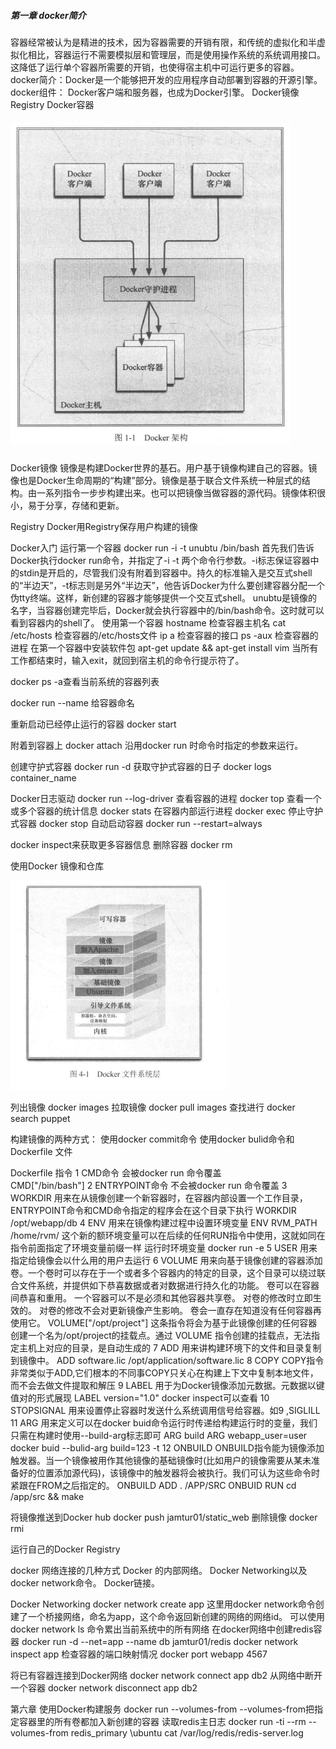 ##### 第一章 docker简介

容器经常被认为是精进的技术，因为容器需要的开销有限，和传统的虚拟化和半虚拟化相比，容器运行不需要模拟层和管理层，而是使用操作系统的系统调用接口。这降低了运行单个容器所需要的开销，也使得宿主机中可运行更多的容器。
docker简介：Docker是一个能够把开发的应用程序自动部署到容器的开源引擎。
docker组件：
Docker客户端和服务器，也成为Docker引擎。
Docker镜像
Registry
Docker容器

##### ![docker架构](images/docker架构.png)




Docker镜像
镜像是构建Docker世界的基石。用户基于镜像构建自己的容器。镜像也是Docker生命周期的“构建”部分。镜像是基于联合文件系统一种层式的结构。由一系列指令一步步构建出来。也可以把镜像当做容器的源代码。镜像体积很小，易于分享，存储和更新。

Registry
Docker用Registry保存用户构建的镜像

Docker入门
运行第一个容器
docker run -i -t unubtu /bin/bash
首先我们告诉Docker执行docker run命令，并指定了-i -t 两个命令行参数。-i标志保证容器中的stdin是开启的，尽管我们没有附着到容器中。持久的标准输入是交互式shell的“半边天”，-t标志则是另外“半边天”，他告诉Docker为什么要创建容器分配一个伪tty终端。这样，新创建的容器才能够提供一个交互式shell。
unubtu是镜像的名字，当容器创建完毕后，Docker就会执行容器中的/bin/bash命令。这时就可以看到容器内的shell了。
使用第一个容器
hostname 检查容器主机名
cat /etc/hosts 检查容器的/etc/hosts文件
ip a  检查容器的接口
ps -aux 检查容器的进程
在第一个容器中安装软件包
apt-get update && apt-get install vim
当所有工作都结束时，输入exit，就回到宿主机的命令行提示符了。

docker ps -a查看当前系统的容器列表

docker run --name  给容器命名

重新启动已经停止运行的容器
docker start

附着到容器上
docker attach 
沿用docker run 时命令时指定的参数来运行。

创建守护式容器
docker run -d
获取守护式容器的日子
docker logs container_name

Docker日志驱动
docker run --log-driver
查看容器的进程
docker top 
查看一个或多个容器的统计信息
docker stats
在容器内部运行进程
docker exec
停止守护式容器
docker stop
自动启动容器
docker run --restart=always

docker inspect来获取更多容器信息
删除容器 
docker rm

使用Docker 镜像和仓库

![docker文件系统](images/docker文件系统.png)

列出镜像
docker images
拉取镜像
docker pull images
查找进行
docker search puppet

构建镜像的两种方式：
使用docker commit命令
使用docker bulid命令和Dockerfile 文件

Dockerfile 指令
1 CMD命令  会被docker run 命令覆盖              
CMD["/bin/bash"]
2 ENTRYPOINT命令
不会被docker run 命令覆盖
3 WORKDIR
 用来在从镜像创建一个新容器时，在容器内部设置一个工作目录，ENTRYPOINT命令和CMD命令指定的程序会在这个目录下执行
 WORKDIR /opt/webapp/db
 4 ENV
 用来在镜像构建过程中设置环境变量
 ENV RVM_PATH /home/rvm/
 这个新的额环境变量可以在后续的任何RUN指令中使用，这就如同在指令前面指定了环境变量前缀一样
 运行时环境变量
 docker run -e
 5 USER 
 用来指定给镜像会以什么用的用户去运行
 6 VOLUME
 用来向基于镜像创建的容器添加卷。一个卷时可以存在于一个或者多个容器内的特定的目录，这个目录可以绕过联合文件系统，并提供如下恭喜数据或者对数据进行持久化的功能。
 卷可以在容器间恭喜和重用。
 一个容器可以不是必须和其他容器共享卷。
 对卷的修改时立即生效的。
 对卷的修改不会对更新镜像产生影响。
 卷会一直存在知道没有任何容器再使用它。
VOLUME["/opt/project"]
这条指令将会为基于此镜像创建的任何容器创建一个名为/opt/project的挂载点。通过 VOLUME 指令创建的挂载点，无法指定主机上对应的目录，是自动生成的
7 ADD
用来讲构建环境下的文件和目录复制到镜像中。
ADD software.lic /opt/application/software.lic
8 COPY
COPY指令非常类似于ADD,它们根本的不同事COPY只关心在构建上下文中复制本地文件，而不会去做文件提取和解压
9 LABEL
用于为Docker镜像添加元数据。元数据以键值对的形式展现
LABEL version="1.0"
docker inspect可以查看
10 STOPSIGNAL
用来设置停止容器时发送什么系统调用信号给容器。如9 ,SIGLILL
11 ARG
用来定义可以在docker buid命令运行时传递给构建运行时的变量，我们只需在构建时使用--build-arg标志即可
ARG build
ARG webapp_user=user
docker buid --bulid-arg build=123 -t 
12 ONBUILD
ONBUILD指令能为镜像添加触发器。当一个镜像被用作其他镜像的基础镜像时(比如用户的镜像需要从某未准备好的位置添加源代码)，该镜像中的触发器将会被执行。我们可认为这些命令时紧跟在FROM之后指定的。
ONBUILD ADD . /APP/SRC
ONBUID RUN cd /app/src && make

将镜像推送到Docker hub
docker push jamtur01/static_web
删除镜像
docker rmi

运行自己的Docker Registry

docker 网络连接的几种方式
Docker 的内部网络。
Docker Networking以及docker network命令。
Docker链接。

Docker Networking 
docker network create app 
这里用docker network命令创建了一个桥接网络，命名为app，这个命令返回新创建的网络的网络id。
可以使用docker network ls 命令累出当前系统中的所有网络
在docker网络中创建redis容器
docker run -d --net=app --name db jamtur01/redis
docker network inspect app
检查容器的端口映射情况
docker port webapp 4567

将已有容器连接到Docker网络
docker network connect app db2
从网络中断开一个容器
docker network disconnect app db2

第六章 使用Docker构建服务
docker run --volumes-from
--volumes-from把指定容器里的所有卷都加入新创建的容器
读取redis主日志
docker run -ti --rm --volumes-from redis_primary \ubuntu cat /var/log/redis/redis-server.log

